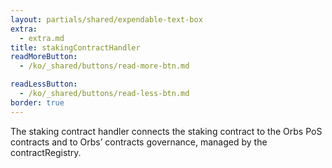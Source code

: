 ```yaml
---
layout: partials/shared/expendable-text-box
extra:
  - extra.md
title: stakingContractHandler
readMoreButton:
  - /ko/_shared/buttons/read-more-btn.md

readLessButton:
  - /ko/_shared/buttons/read-less-btn.md
border: true
---
```


The staking contract handler connects the staking contract to the Orbs PoS contracts and to Orbs’ contracts governance, managed by the contractRegistry.

